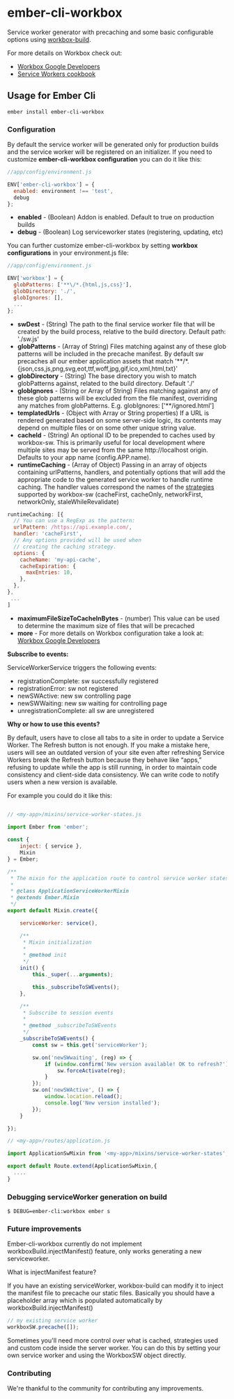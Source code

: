 ember-cli-workbox
=================

Service worker generator with precaching and some basic configurable options using [workbox-build](https://www.npmjs.com/package/workbox-build).

For more details on Workbox check out:
* [Workbox Google Developers](https://developers.google.com/web/tools/workbox/)
* [Service Workers cookbook](https://serviceworke.rs/)

Usage for Ember Cli
-------------------

`ember install ember-cli-workbox`

### Configuration
By default the service worker will be generated only for production builds and the service worker will be registered on an initializer.
If you need to customize **ember-cli-workbox configuration** you can do it like this:

```JavaScript
//app/config/environment.js

ENV['ember-cli-workbox'] = {
  enabled: environment !== 'test',
  debug
};
```
* **enabled** - (Boolean) Addon is enabled. Default to true on production builds
* **debug** - (Boolean) Log serviceworker states (registering, updating, etc)

You can further customize ember-cli-workbox by setting **workbox configurations** in your environment.js file:

```JavaScript
//app/config/environment.js

ENV['workbox'] = {
  globPatterns: ['**\/*.{html,js,css}'],
  globDirectory: './',
  globIgnores: [],
  ...
};
```

* **swDest** - (String) The path to the final service worker file that will be created by the build process, relative to the build directory. Default path: './sw.js'
* **globPatterns** - (Array of String) Files matching against any of these glob patterns will be included in the precache manifest. By default sw precaches all our ember application assets that match '**/*.{json,css,js,png,svg,eot,ttf,woff,jpg,gif,ico,xml,html,txt}'
* **globDirectory** - (String) The base directory you wish to match globPatterns against, related to the build directory. Default  './'
* **globIgnores** - (String or Array of String) Files matching against any of these glob patterns will be excluded from the file manifest, overriding any matches from globPatterns.
E.g. globIgnores: ['**\/ignored.html']
* **templatedUrls** - (Object with Array or String properties) If a URL is rendered generated based on some server-side logic, its contents may depend on multiple files or on some other unique string value.
* **cacheId** - (String) An optional ID to be prepended to caches used by workbox-sw. This is primarily useful for local development where multiple sites may be served from the same http://localhost origin. Defaults to your app name (config.APP.name).
* **runtimeCaching** - (Array of Object) Passing in an array of objects containing urlPatterns, handlers, and potentially options that will add the appropriate code to the generated service worker to handle runtime caching. The handler values correspond the names of the [strategies](https://developers.google.com/web/tools/workbox/reference-docs/latest/module-workbox-sw.Strategies) supported by workbox-sw (cacheFirst, cacheOnly, networkFirst, networkOnly, staleWhileRevalidate)
```JavaScript
runtimeCaching: [{
  // You can use a RegExp as the pattern:
  urlPattern: /https://api.example.com/,
  handler: 'cacheFirst',
  // Any options provided will be used when
  // creating the caching strategy.
  options: {
    cacheName: 'my-api-cache',
    cacheExpiration: {
      maxEntries: 10,
    },
  },
},
 ...
]
```
* **maximumFileSizeToCacheInBytes** - (number) This value can be used to determine the maximum size of files that will be precached
* **more** - For more details on Workbox configuration take a look at: [Workbox Google Developers](https://developers.google.com/web/tools/workbox/reference-docs/latest/module-workbox-build)

**Subscribe to events:**

ServiceWorkerService triggers the following events:

  - registrationComplete: sw successfully registered
  - registrationError: sw not registered
  - newSWActive: new sw controlling page
  - newSWWaiting: new sw waiting for controlling page
  - unregistrationComplete: all sw are unregistered

**Why or how to use this events?**

By default, users have to close all tabs to a site in order to update a Service Worker. The Refresh button is not enough.
If you make a mistake here, users will see an outdated version of your site even after refreshing
Service Workers break the Refresh button because they behave like “apps,” refusing to update while the app is still running, in order to maintain code consistency and client-side data consistency.
We can write code to notify users when a new version is available. 

For example you could do it like this:

```JavaScript

// <my-app>/mixins/service-worker-states.js
   
import Ember from 'ember';

const {
	inject: { service },
	Mixin
} = Ember;

/**
 * The mixin for the application route to control service worker states
 *
 * @class ApplicationServiceWorkerMixin
 * @extends Ember.Mixin
 */
export default Mixin.create({

	serviceWorker: service(),

	/**
	 * Mixin initialization
	 *
	 * @method init
	 */
	init() {
		this._super(...arguments);

		this._subscribeToSWEvents();
	},

	/**
	 * Subscribe to session events
	 *
	 * @method _subscribeToSWEvents
	 */
	_subscribeToSWEvents() {
		const sw = this.get('serviceWorker');

		sw.on('newSWwaiting', (reg) => {
			if (window.confirm('New version available! OK to refresh?')) {
				sw.forceActivate(reg);
			}
		});
		sw.on('newSWActive', () => {
			window.location.reload();
			console.log('New version installed');
		});
	}

});

// <my-app>/routes/application.js

import ApplicationSwMixin from '<my-app>/mixins/service-worker-states';

export default Route.extend(ApplicationSwMixin,{
  ....
} 

```

### Debugging serviceWorker generation on build

```
$ DEBUG=ember-cli:workbox ember s
```


### Future improvements

Ember-cli-workbox currently do not implement workboxBuild.injectManifest() feature, only works generating a new serviceworker.

What is injectManifest feature?

If you have an existing serviceWorker, workbox-build can modify it to inject the manifest file to precache our static files.
Basically you should have a placeholder array which is populated automatically by workboxBuild.injectManifest()

```JavaScript
// my existing service worker
workboxSW.precache([]);
```

Sometimes you'll need more control over what is cached, strategies used and custom code inside the server worker. You can do this by setting your own service worker and using the WorkboxSW object directly.

### Contributing

We're thankful to the community for contributing any improvements.
